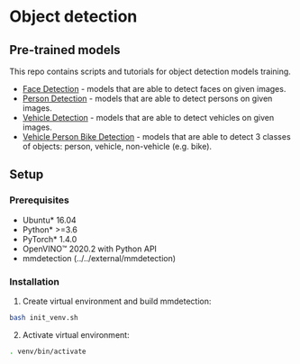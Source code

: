 # Object detection

## Pre-trained models

This repo contains scripts and tutorials for object detection models training.

* [Face Detection](face-detection/readme.md) - models that are able to detect faces on given images.
* [Person Detection](person-detection/readme.md) - models that are able to detect persons on given images.
* [Vehicle Detection](vehicle-detection/readme.md) - models that are able to detect vehicles on given images.
* [Vehicle Person Bike Detection](vehicle-person-bike-detection/readme.md) - models that are able to detect 3 classes of objects: person, vehicle, non-vehicle (e.g. bike).

## Setup

### Prerequisites

* Ubuntu\* 16.04
* Python\* >=3.6
* PyTorch\* 1.4.0
* OpenVINO™ 2020.2 with Python API
* mmdetection (../../external/mmdetection)

### Installation

1. Create virtual environment and build mmdetection:
```bash
bash init_venv.sh
```

2. Activate virtual environment:
```bash
. venv/bin/activate
```
